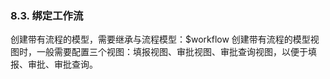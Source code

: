 ### 8.3. 绑定工作流

创建带有流程的模型，需要继承与流程模型：$workflow
创建带有流程的模型视图时，一般需要配置三个视图：填报视图、审批视图、审批查询视图，以便于填报、审批、审批查询。

